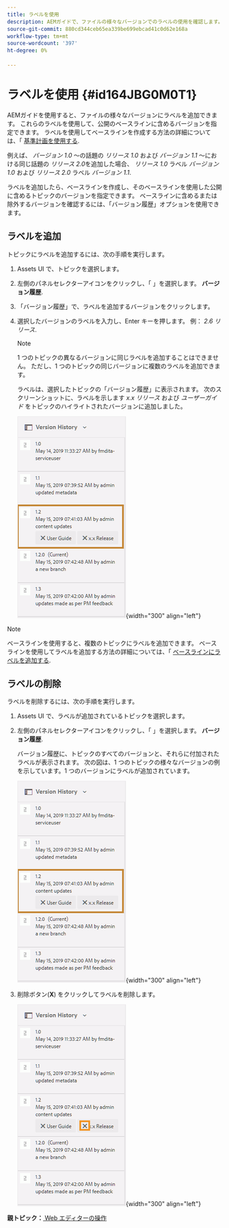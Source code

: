```yaml
---
title: ラベルを使用
description: AEMガイドで、ファイルの様々なバージョンでのラベルの使用を確認します。 トピックのバージョンにラベルを追加または削除する方法を説明します。
source-git-commit: 880cd344ceb65ea339be699ebcad41c0d62e168a
workflow-type: tm+mt
source-wordcount: '397'
ht-degree: 0%

---
```


# ラベルを使用 {#id164JBG0M0T1}

AEMガイドを使用すると、ファイルの様々なバージョンにラベルを追加できます。 これらのラベルを使用して、公開のベースラインに含めるバージョンを指定できます。 ラベルを使用してベースラインを作成する方法の詳細については、「 [基準計画を使用する](generate-output-use-baseline-for-publishing.md#).

例えば、 *バージョン 1.0* ～の話題の *リリース 1.0* および *バージョン 1.1* ～における同じ話題の *リリース 2.0*&#x200B;を追加した場合、 *リリース 1.0* ラベル *バージョン 1.0* および *リリース 2.0* ラベル *バージョン 1.1*.

ラベルを追加したら、ベースラインを作成し、そのベースラインを使用した公開に含めるトピックのバージョンを指定できます。 ベースラインに含めるまたは除外するバージョンを確認するには、「バージョン履歴」オプションを使用できます。

## ラベルを追加

トピックにラベルを追加するには、次の手順を実行します。

1. Assets UI で、トピックを選択します。
1. 左側のパネルセレクターアイコンをクリックし、「 」を選択します。 **バージョン履歴**.
1. 「バージョン履歴」で、ラベルを追加するバージョンをクリックします。

1. 選択したバージョンのラベルを入力し、Enter キーを押します。 例： *2.6 リリース*.

   >[!NOTE]
   >
   > 1 つのトピックの異なるバージョンに同じラベルを追加することはできません。 ただし、1 つのトピックの同じバージョンに複数のラベルを追加できます。

   ラベルは、選択したトピックの「バージョン履歴」に表示されます。 次のスクリーンショットに、ラベルを示します *x.x リリース* および *ユーザーガイド* をトピックのハイライトされたバージョンに追加しました。

   ![](images/labels.png){width="300" align="left"}

>[!NOTE]
>
> ベースラインを使用すると、複数のトピックにラベルを追加できます。 ベースラインを使用してラベルを追加する方法の詳細については、「 [ベースラインにラベルを追加する](generate-output-use-baseline-for-publishing.md#id184KD0T305Z).

## ラベルの削除

ラベルを削除するには、次の手順を実行します。

1. Assets UI で、ラベルが追加されているトピックを選択します。
1. 左側のパネルセレクターアイコンをクリックし、「 」を選択します。 **バージョン履歴**.

   バージョン履歴に、トピックのすべてのバージョンと、それらに付加されたラベルが表示されます。 次の図は、1 つのトピックの様々なバージョンの例を示しています。1 つのバージョンにラベルが追加されています。

   ![](images/labels.png){width="300" align="left"}

1. 削除ボタン\(**X**\) をクリックしてラベルを削除します。

   ![](images/delete-labels.png){width="300" align="left"}


**親トピック：**[ Web エディターの操作](web-editor.md)
